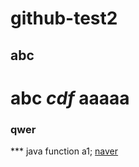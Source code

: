 # github-test2
## abc
# abc ***cdf*** aaaaa
### qwer
*** java
function a1;
[naver](https://www.naver.com)



